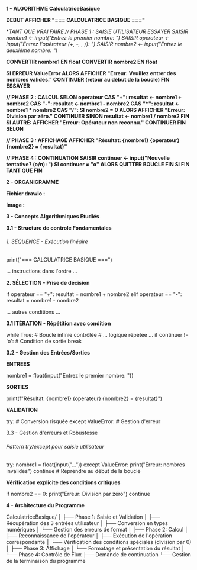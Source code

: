 **1 - ALGORITHME CalculatriceBasique**

**DEBUT
    AFFICHER "=== CALCULATRICE BASIQUE ==="**

 **TANT QUE VRAI FAIRE
        // PHASE 1 : SAISIE UTILISATEUR
        ESSAYER
            SAISIR nombre1 ← input("Entrez le premier nombre: ")
            SAISIR operateur ← input("Entrez l'opérateur (+, -, *, /): ")
            SAISIR nombre2 ← input("Entrez le deuxième nombre: ")**

 **CONVERTIR nombre1 EN float
            CONVERTIR nombre2 EN float**

 **SI ERREUR ValueError ALORS
            AFFICHER "Erreur: Veuillez entrer des nombres valides."
            CONTINUER (retour au début de la boucle)
        FIN ESSAYER**

 **// PHASE 2 : CALCUL
        SELON operateur
            CAS "+":
                resultat ← nombre1 + nombre2
            CAS "-":
                resultat ← nombre1 - nombre2
            CAS "*":
                resultat ← nombre1 * nombre2
            CAS "/":
                SI nombre2 = 0 ALORS
                    AFFICHER "Erreur: Division par zéro."
                    CONTINUER
                SINON
                    resultat ← nombre1 / nombre2
                FIN SI
            AUTRE:
                AFFICHER "Erreur: Opérateur non reconnu."
                CONTINUER
        FIN SELON**

 **// PHASE 3 : AFFICHAGE
        AFFICHER "Résultat: {nombre1} {operateur} {nombre2} = {resultat}"**

 **// PHASE 4 : CONTINUATION
        SAISIR continuer ← input("Nouvelle tentative? (o/n): ")
        SI continuer ≠ "o" ALORS
            QUITTER BOUCLE
        FIN SI
    FIN TANT QUE
FIN**

**2 - ORGANIGRAMME**

**Fichier drawio :**

**Image :**

**3 - Concepts Algorithmiques Etudiés**

**3.1 - Structure de controle Fondamentales**

###### 1. SÉQUENCE - Exécution linéaire

print("=== CALCULATRICE BASIQUE ===")

... instructions dans l'ordre ...

**2. SÉLECTION - Prise de décision**

if operateur == "+":
    resultat = nombre1 + nombre2
elif operateur == "-":
    resultat = nombre1 - nombre2

... autres conditions ...

**3.1 ITÉRATION - Répétition avec condition**

while True:  # Boucle infinie contrôlée
    # ... logique répétée ...
    if continuer != 'o':  # Condition de sortie
        break

 **3.2 - Gestion des Entrées/Sorties**

**ENTREES**

nombre1 = float(input("Entrez le premier nombre: "))

**SORTIES**

print(f"Résultat: {nombre1} {operateur} {nombre2} = {resultat}")

**VALIDATION**

try:
    # Conversion risquée
except ValueError:
    # Gestion d'erreur

3.3 - Gestion d'erreurs et Robustesse

###### Pattern try/except pour saisie utilisateur

try:
    nombre1 = float(input("..."))
except ValueError:
    print("Erreur: nombres invalides")
    continue  # Reprendre au début de la boucle

**Vérification explicite des conditions critiques**

if nombre2 == 0:
    print("Erreur: Division par zéro")
    continue

**4 - Architecture du Programme**

CalculatriceBasique/
│
├── Phase 1: Saisie et Validation
│   ├── Récupération des 3 entrées utilisateur
│   ├── Conversion en types numériques
│   └── Gestion des erreurs de format
│
├── Phase 2: Calcul
│   ├── Reconnaissance de l'opérateur
│   ├── Exécution de l'opération correspondante
│   └── Vérification des conditions spéciales (division par 0)
│
├── Phase 3: Affichage
│   └── Formatage et présentation du résultat
│
└── Phase 4: Contrôle de Flux
    ├── Demande de continuation
    └── Gestion de la terminaison du programme
